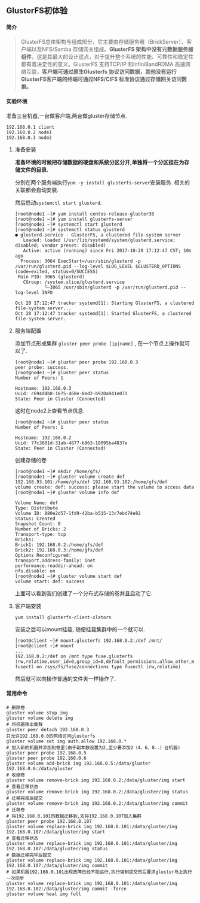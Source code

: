 ## GlusterFS初体验



#### 简介

>    GlusterFS总体架构与组成部分，它主要由存储服务器（BrickServer）、客户端以及NFS/Samba 存储网关组成。**GlusterFS 架构中没有元数据服务器组件**，这是其最大的设计这点，对于提升整个系统的性能、可靠性和稳定性都有着决定性的意义。GlusterFS 支持TCP/IP 和InfiniBandRDMA 高速网络互联，**客户端可通过原生Glusterfs 协议访问数据，其他没有运行GlusterFS客户端的终端可通过NFS/CIFS 标准协议通过存储网关访问数据。**



#### 实验环境

准备三台机器,一台做客户端,两台做gluster存储节点.

```shell
192.168.0.1 client
192.168.0.2 node1
192.168.0.3 node2
```



1. 准备安装

   **准备环境的时候把存储数据的硬盘和系统分区分开,单独将一个分区挂在为存储文件的目录.**

   分别在两个服务端执行`yum -y install glusterfs-server`安装服务. 相关的关联都会自动安装.

   然后启动`systemctl start glusterd`.

   ```shell
   [root@node1 ~]# yum install centos-release-gluster38
   [root@node1 ~]# yum install glusterfs-server
   [root@node1 ~]# systemctl start glusterd
   [root@node1 ~]# systemctl status glusterd
   ● glusterd.service - GlusterFS, a clustered file-system server
      Loaded: loaded (/usr/lib/systemd/system/glusterd.service; disabled; vendor preset: disabled)
      Active: active (running) since Fri 2017-10-20 17:12:47 CST; 10s ago
     Process: 3064 ExecStart=/usr/sbin/glusterd -p /var/run/glusterd.pid --log-level $LOG_LEVEL $GLUSTERD_OPTIONS (code=exited, status=0/SUCCESS)
    Main PID: 3065 (glusterd)
      CGroup: /system.slice/glusterd.service
              └─3065 /usr/sbin/glusterd -p /var/run/glusterd.pid --log-level INFO

   Oct 20 17:12:47 tracker systemd[1]: Starting GlusterFS, a clustered file-system server...
   Oct 20 17:12:47 tracker systemd[1]: Started GlusterFS, a clustered file-system server.
   ```

2. 服务端配置

   添加节点形成集群 `gluster peer probe [ip|name]` , 在一个节点上操作就可以了.

   ```shell
   [root@node1 ~]# gluster peer probe 192.168.0.3
   peer probe: success. 
   [root@node1 ~]# gluster peer status
   Number of Peers: 1

   Hostname: 192.168.0.3
   Uuid: c694d4b8-1875-468e-8ed2-b920a941e071
   State: Peer in Cluster (Connected)

   ```

   这时在node2上查看节点信息.

   ```shell
   [root@node2 ~]# gluster peer status
   Number of Peers: 1

   Hostname: 192.168.0.2
   Uuid: 77c3601d-31ab-4677-b963-18095ba4837e
   State: Peer in Cluster (Connected)

   ```

   创建存储的卷

   ```shell
   [root@node1 ~]# mkdir /home/gfs/
   [root@node1 ~]# gluster volume create def 192.168.93.101:/home/gfs/def 192.168.93.102:/home/gfs/def
   volume create: def: success: please start the volume to access data
   [root@node1 ~]# gluster volume info def
    
   Volume Name: def
   Type: Distribute
   Volume ID: 880e2d57-1fd9-42ba-b515-13c7ebd74e82
   Status: Created
   Snapshot Count: 0
   Number of Bricks: 2
   Transport-type: tcp
   Bricks:
   Brick1: 192.168.0.2:/home/gfs/def
   Brick2: 192.168.0.3:/home/gfs/def
   Options Reconfigured:
   transport.address-family: inet
   performance.readdir-ahead: on
   nfs.disable: on
   [root@node1 ~]# gluster volume start def
   volume start: def: success
   ```

   上面可以看到我们创建了一个分布式存储的卷并且启动了它.

3. 客户端安装

   `yum install glusterfs-client-xlators`

   安装之后可以mount挂载, 随便挂载集群中的一个就可以.

   ```shell
   [root@client ~]# mount.glusterfs 192.168.0.2:/def /mnt/
   [root@client ~]# mount
   ...
   192.168.0.2:/def on /mnt type fuse.glusterfs (rw,relatime,user_id=0,group_id=0,default_permissions,allow_other,max_read=131072)
   fusectl on /sys/fs/fuse/connections type fusectl (rw,relatime)
   ```

   然后就可以向操作普通的文件夹一样操作了.



#### 常用命令

```shell
# 删除卷
gluster volume stop img
gluster volume delete img
# 将机器移出集群
gluster peer detach 192.168.0.3
只允许192.168.0.0的网络访问glusterfs
gluster volume set img auth.allow 192.168.0.*
# 加入新的机器并添加到卷里(由于副本数设置为2,至少要添加2（4、6、8..）台机器)
gluster peer probe 192.168.0.5
gluster peer probe 192.168.0.6
gluster volume add-brick img 192.168.0.5:/data/gluster 192.168.0.6:/data/gluster
# 收缩卷
gluster volume remove-brick img 192.168.0.2:/data/gluster/img start
# 查看迁移状态
gluster volume remove-brick img 192.168.0.2:/data/gluster/img status
# 迁移完成后提交
gluster volume remove-brick img 192.168.0.2:/data/gluster/img commit
# 迁移卷
# 将192.168.0.101的数据迁移到,先将192.168.0.107加入集群
gluster peer probe 192.168.0.107
gluster volume replace-brick img 192.168.0.101:/data/gluster/img 192.168.0.107:/data/gluster/img start
# 查看迁移状态
gluster volume replace-brick img 192.168.0.101:/data/gluster/img 192.168.0.107:/data/gluster/img status
# 数据迁移完毕后提交
gluster volume replace-brick img 192.168.0.101:/data/gluster/img 192.168.0.107:/data/gluster/img commit
# 如果机器192.168.0.101出现故障已经不能运行,执行强制提交然后要求gluster马上执行一次同步
gluster volume replace-brick img 192.168.0.101:/data/gluster/img 192.168.0.102:/data/gluster/img commit -force
gluster volume heal img full
```

